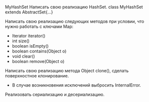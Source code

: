 MyHashSet
Написать свою реализацию HashSet.
class MyHashSet<E> extends AbstractSet{...}

Напиcать свою реализацию следующих методов при условии, что нужно работать с ключами Map:
* Iterator<E> iterator()
* int size()
* boolean isEmpty()
* boolean contains(Object o)
* void clear()
* boolean remove(Object o)

Написать свою реализацию метода Object clone(), сделать поверхностное клонирование.
* В случае возникновения исключений выбросить InternalError.

Реализовать сериализацию и десериализацию.
